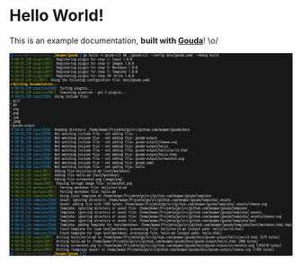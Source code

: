 # Hello World!
This is an example documentation, **built with [Gouda](https://github.com/moqmar/gouda)**! \o/

![](screenshot.png)
